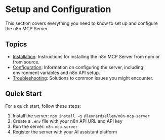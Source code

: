# Setup and Configuration

This section covers everything you need to know to set up and configure the n8n MCP Server.

## Topics

- [Installation](./installation.md): Instructions for installing the n8n MCP Server from npm or from source.
- [Configuration](./configuration.md): Information on configuring the server, including environment variables and n8n API setup.
- [Troubleshooting](./troubleshooting.md): Solutions to common issues you might encounter.

## Quick Start

For a quick start, follow these steps:

1. Install the server: `npm install -g @leonardsellem/n8n-mcp-server`
2. Create a `.env` file with your n8n API URL and API key
3. Run the server: `n8n-mcp-server`
4. Register the server with your AI assistant platform
